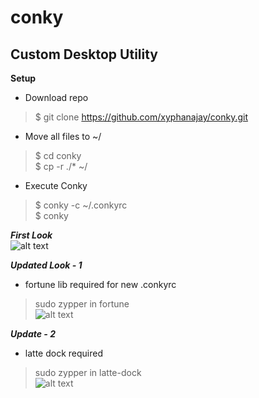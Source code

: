 # conky
## **Custom Desktop Utility**
**Setup**
- Download repo   
> $ git clone https://github.com/xyphanajay/conky.git   
- Move all files to ~/   
> $ cd conky   
> $ cp -r ./* ~/
- Execute Conky   
> $ conky -c ~/.conkyrc   
> $ conky

 ***First Look***   
![alt text](https://github.com/xyphanajay/conky/blob/master/Screenshot.png)

 ***Updated Look - 1***   
- fortune lib required for new .conkyrc  
> sudo zypper in fortune     
![alt text](https://github.com/xyphanajay/conky/blob/master/Screenshot2.png)

 ***Update - 2***  
- latte dock required
> sudo zypper in latte-dock   
![alt text](https://github.com/xyphanajay/conky/blob/master/Screenshot3.png)

